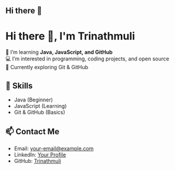 ## Hi there 👋

# Hi there 👋, I'm Trinathmuli
🚀 I’m learning **Java, JavaScript, and GitHub**  
💻 I’m interested in programming, coding projects, and open source  
🌱 Currently exploring Git & GitHub  

## 🔧 Skills
- Java (Beginner)
- JavaScript (Learning)
- Git & GitHub (Basics)

## 📫 Contact Me
- Email: your-email@example.com
- LinkedIn: [Your Profile](https://linkedin.com/in/yourprofile)
- GitHub: [Trinathmuli](https://github.com/Trinathmuli)
